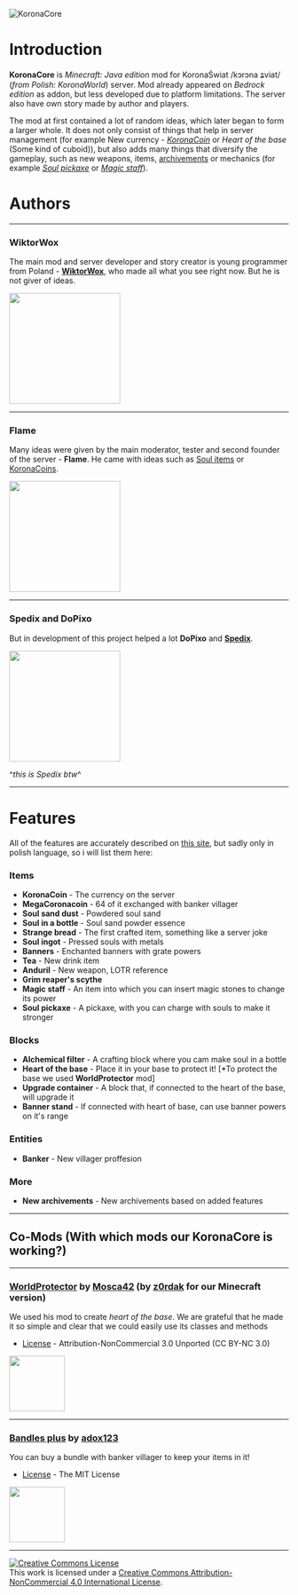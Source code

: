 ![KoronaCore](https://user-images.githubusercontent.com/77573493/210120188-ddc17245-0d98-4010-b9aa-d7a61017ced5.png)
# Introduction
**KoronaCore** is *Minecraft: Java edition* mod for KoronaŚwiat /kɔrɔna ʑviat/ (*from Polish: KoronaWorld*) server. Mod already appeared on *Bedrock edition* as addon, 
but less developed due to platform limitations. The server also have own story made by author and players.

The mod at first contained a lot of random ideas, which later began to form a larger whole. It does not only consist of things that help in server management 
(for example New currency - [*KoronaCoin*](https://wiktorwox.wixsite.com/koronaswiat/koronacoin) or *Heart of the base* (Some kind of cuboid)), but also adds many 
things that diversify the gameplay, such as new weapons, items, [archivements](https://wiktorwox.wixsite.com/koronaswiat/osiagniecia-2) or mechanics 
(for example [*Soul pickaxe*](https://wiktorwox.wixsite.com/koronaswiat/kilof-dusz) or [*Magic staff*](https://wiktorwox.wixsite.com/koronaswiat/magiczna-laska)).

# Authors

---
### WiktorWox

The main mod and server developer and story creator is young programmer from Poland - [**WiktorWox**](https://www.youtube.com/channel/UCPzSaKohpaC-vPd7XEdaKKg), 
who made all what you see right now. But he is not giver of ideas.

<img src="https://user-images.githubusercontent.com/77573493/210116761-b6e7a95b-f3c3-401d-8981-986ff9a660c2.gif" width="200">

---

### Flame

Many ideas were given by the main moderator, tester and second founder of the server - **Flame**. He came with ideas such as 
[Soul items](https://wiktorwox.wixsite.com/koronaswiat/sztabka-dusz) or [KoronaCoins](https://wiktorwox.wixsite.com/koronaswiat/koronacoin).

<img src="https://user-images.githubusercontent.com/77573493/210116809-b667f5d0-c9a9-4129-9bac-4d0827e063a5.gif" width="200">

---

### Spedix and DoPixo

But in development of this project helped a lot **DoPixo** and [**Spedix**](https://www.youtube.com/@stgspedix4064).

<img src="https://user-images.githubusercontent.com/77573493/210116821-19c0cb48-1b31-47c2-9ab9-56830f0d31b4.gif" width="200">

^*this is Spedix btw*^

---

# Features

All of the features are accurately described on [this site](https://wiktorwox.wixsite.com/koronaswiat/new-lands-update), but sadly only in polish language, so i will list them here:

### Items
- **KoronaCoin** - The currency on the server
- **MegaCoronacoin** - 64 of it exchanged with banker villager
- **Soul sand dust** - Powdered soul sand
- **Soul in a bottle** - Soul sand powder essence
- **Strange bread** - The first crafted item, something like a server joke
- **Soul ingot** - Pressed souls with metals
- **Banners** - Enchanted banners with grate powers
- **Tea** - New drink item
- **Anduril** - New weapon, LOTR reference
- **Grim reaper's scythe**
- **Magic staff** - An item into which you can insert magic stones to change its power
- **Soul pickaxe** - A pickaxe, with you can charge with souls to make it stronger

### Blocks
- **Alchemical filter** - A crafting block where you cam make soul in a bottle
- **Heart of the base** - Place it in your base to protect it! [*To protect the base we used **WorldProtector** mod]
- **Upgrade container** - A block that, if connected to the heart of the base, will upgrade it
- **Banner stand** - If connected with heart of base, can use banner powers on it's range

### Entities
- **Banker** - New villager proffesion

### More
- **New archivements** - New archivements based on added features

---

## Co-Mods (With which mods our KoronaCore is working?)

---

### [WorldProtector](https://www.curseforge.com/minecraft/mc-mods/worldprotector) by [Mosca42](https://www.youtube.com/c/Mosca4210/videos) (by [z0rdak](https://github.com/Z0rdak) for our Minecraft version)
We used his mod to create *heart of the base*. We are grateful that he made it so simple and clear that we could easily use its classes and methods

- [License](https://creativecommons.org/licenses/by-nc/3.0/) - Attribution-NonCommercial 3.0 Unported (CC BY-NC 3.0)

<img src="https://user-images.githubusercontent.com/77573493/210118716-528acd82-51ef-4c3e-9873-702cccfb99fb.png" width="100">

---

### [Bandles plus](https://www.curseforge.com/minecraft/mc-mods/bundles-plus) by [adox123](https://www.curseforge.com/members/adox123/followers)
You can buy a bundle with banker villager to keep your items in it!

- [License](https://opensource.org/licenses/MIT) - The MIT License

<img src="https://user-images.githubusercontent.com/77573493/210118807-9e3d93c6-824b-49e3-8f0f-20445b760954.png" width="100">


---

<a rel="license" href="http://creativecommons.org/licenses/by-nc/4.0/"><img alt="Creative Commons License" style="border-width:0" src="https://i.creativecommons.org/l/by-nc/4.0/88x31.png" /></a><br />This work is licensed under a <a rel="license" href="http://creativecommons.org/licenses/by-nc/4.0/">Creative Commons Attribution-NonCommercial 4.0 International License</a>.
